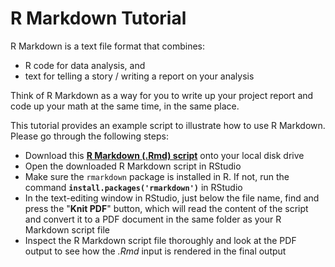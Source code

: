 # **R Markdown** Tutorial

R Markdown is a text file format that combines:

- R code for data analysis, and
- text for telling a story / writing a report on your analysis

Think of R Markdown as a way for you to write up your project report and code up your math at the same time, in the same place.

This tutorial provides an example script to illustrate how to use R Markdown. Please go through the following steps:

- Download this [**R Markdown (.Rmd) script**](http://raw.githubusercontent.com/ChicagoBoothML/MachineLearning_Fall2015/master/docs/Tutorials/R%20Markdown%20Tutorial.Rmd) onto your local disk drive
- Open the downloaded R Markdown script in RStudio
- Make sure the `rmarkdown` package is installed in R. If not, run the command **`install.packages('rmarkdown')`** in RStudio
- In the text-editing window in RStudio, just below the file name, find and press the "**Knit PDF**" button, which will read the content of the script and convert it to a PDF document in the same folder as your R Markdown script file
- Inspect the R Markdown script file thoroughly and look at the PDF output to see how the *.Rmd* input is rendered in the final output
